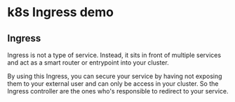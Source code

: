 # k8s Ingress demo

## Ingress

Ingress is not a type of service. Instead, it sits in front of multiple services and act as a smart router or entrypoint into your cluster.

By using this Ingress, you can secure your service by having not exposing them to your external user and can only be access in your cluster. So the Ingress controller are the ones who's responsible to redirect to your service.